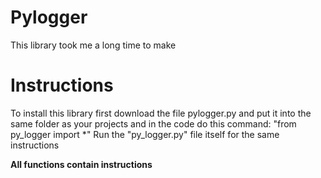 # Pylogger
This library took me a long time to make
# Instructions
To install this library first download the file pylogger.py and put it into the same folder as your projects and in the code do this command: "from py_logger import *"
Run the "py_logger.py" file itself for the same instructions

**All functions contain instructions**
